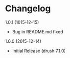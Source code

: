 # Changelog

1.0.1 (1015-12-15)
* Bug in README.md fixed

1.0.0 (2015-12-14)
* Initial Release (drush 7.1.0)
